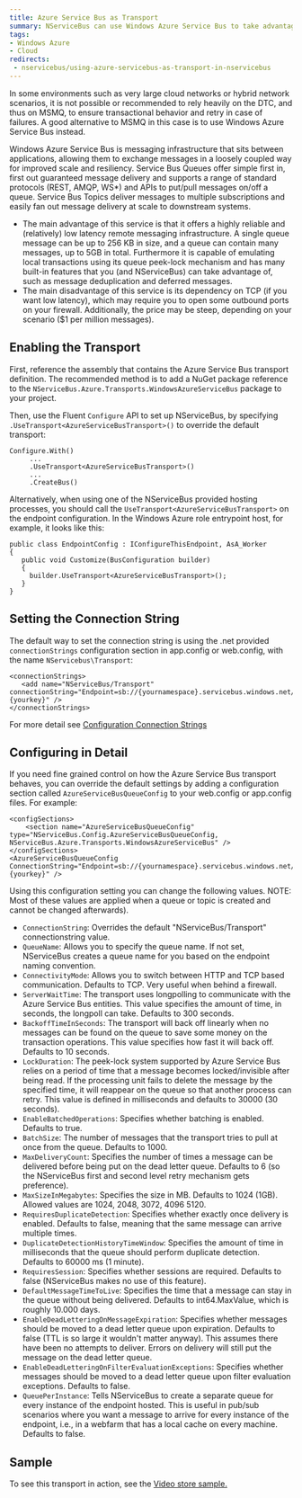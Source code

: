 ```yaml
---
title: Azure Service Bus as Transport
summary: NServiceBus can use Windows Azure Service Bus to take advantage of its peek-lock mechanism in environments where one cannot rely on the DTC.
tags: 
- Windows Azure
- Cloud
redirects:
 - nservicebus/using-azure-servicebus-as-transport-in-nservicebus
---
```


In some environments such as very large cloud networks or hybrid network scenarios, it is not possible or recommended to rely heavily on the DTC, and thus on MSMQ, to ensure transactional behavior and retry in case of failures. A good alternative to MSMQ in this case is to use Windows Azure Service Bus instead.

Windows Azure Service Bus is messaging infrastructure that sits between applications, allowing them to exchange messages in a loosely coupled way for improved scale and resiliency. Service Bus Queues offer simple first in, first out guaranteed message delivery and supports a range of standard protocols (REST, AMQP, WS*) and APIs to put/pull messages on/off a queue. Service Bus Topics deliver messages to multiple subscriptions and easily fan out message delivery at scale to downstream systems.
 
- The main advantage of this service is that it offers a highly reliable and (relatively) low latency remote messaging infrastructure. A single queue message can be up to 256 KB in size, and a queue can contain many messages, up to 5GB in total. Furthermore it is capable of emulating local transactions using its queue peek-lock mechanism and has many built-in features that you (and NServiceBus) can take advantage of, such as message deduplication and deferred messages.
- The main disadvantage of this service is its dependency on TCP (if you want low latency), which may require you to open some outbound ports on your firewall. Additionally, the price may be steep, depending on your scenario ($1 per million messages).

## Enabling the Transport

First, reference the assembly that contains the Azure Service Bus transport definition. The recommended method is to add a NuGet package reference to the  `NServiceBus.Azure.Transports.WindowsAzureServiceBus` package to your project.

Then, use the Fluent `Configure` API to set up NServiceBus, by specifying `.UseTransport<AzureServiceBusTransport>()` to override the default transport:

	Configure.With()
         ...
         .UseTransport<AzureServiceBusTransport>()
         ...
         .CreateBus()

Alternatively, when using one of the NServiceBus provided hosting processes, you should call the `UseTransport<AzureServiceBusTransport>` on the endpoint configuration. In the Windows Azure role entrypoint host, for example, it looks like this:

	public class EndpointConfig : IConfigureThisEndpoint, AsA_Worker
	{
	   public void Customize(BusConfiguration builder)
	   {
		 builder.UseTransport<AzureServiceBusTransport>();
	   }
	}

## Setting the Connection String

The default way to set the connection string is using the .net provided `connectionStrings` configuration section in app.config or web.config, with the name `NServicebus\Transport`:

	<connectionStrings>
	   <add name="NServiceBus/Transport" connectionString="Endpoint=sb://{yournamespace}.servicebus.windows.net/;SharedSecretIssuer=owner;SharedSecretValue={yourkey}" />
	</connectionStrings> 

For more detail see [Configuration Connection Strings](https://msdn.microsoft.com/en-us/library/azure/jj149830.aspx)

## Configuring in Detail

If you need fine grained control on how the Azure Service Bus transport behaves, you can override the default settings by adding a configuration section called `AzureServiceBusQueueConfig` to your web.config or app.config files. For example:

	<configSections>
	    <section name="AzureServiceBusQueueConfig" type="NServiceBus.Config.AzureServiceBusQueueConfig, NServiceBus.Azure.Transports.WindowsAzureServiceBus" />   
	</configSections>
	<AzureServiceBusQueueConfig ConnectionString="Endpoint=sb://{yournamespace}.servicebus.windows.net/;SharedSecretIssuer=owner;SharedSecretValue={yourkey}" />

Using this configuration setting you can change the following values. NOTE: Most of these values are applied when a queue or topic is created and cannot be changed afterwards).

- `ConnectionString`: Overrides the default "NServiceBus/Transport" connectionstring value.
- `QueueName`: Allows you to specify the queue name. If not set, NServiceBus creates a queue name for you based on the endpoint naming convention.
- `ConnectivityMode`: Allows you to switch between HTTP and TCP based communication. Defaults to TCP. Very useful when behind a firewall.
- `ServerWaitTime`: The transport uses longpolling to communicate with the Azure Service Bus entities. This value specifies the amount of time, in seconds, the longpoll can take. Defaults to 300 seconds. 
- `BackoffTimeInSeconds`: The transport will back off linearly when no messages can be found on the queue to save some money on the transaction operations. This value specifies how fast it will back off. Defaults to 10 seconds.
- `LockDuration`: The peek-lock system supported by Azure Service Bus relies on a period of time that a message becomes locked/invisible after being read. If the processing unit fails to delete the message by the specified time, it will reappear on the queue so that another process can retry. This value is defined in milliseconds and defaults to 30000 (30 seconds). 
- `EnableBatchedOperations`: Specifies whether batching is enabled. Defaults to true.
- `BatchSize`: The number of messages that the transport tries to pull at once from the queue. Defaults to 1000. 
- `MaxDeliveryCount`: Specifies the number of times a message can be delivered before being put on the dead letter queue. Defaults to 6 (so the NServiceBus first and second level retry mechanism gets preference).
- `MaxSizeInMegabytes`: Specifies the size in MB. Defaults to 1024 (1GB). Allowed values are 1024, 2048, 3072, 4096 5120.
- `RequiresDuplicateDetection`: Specifies whether exactly once delivery is enabled. Defaults to false, meaning that the same message can arrive multiple times.
- `DuplicateDetectionHistoryTimeWindow`:  Specifies the amount of time in milliseconds that the queue should perform duplicate detection. Defaults to 60000 ms (1 minute).
- `RequiresSession`: Specifies whether sessions are required. Defaults to false (NServiceBus makes no use of this feature).
- `DefaultMessageTimeToLive`: Specifies the time that a message can stay in the queue without being delivered. Defaults to int64.MaxValue, which is roughly 10.000 days.
- `EnableDeadLetteringOnMessageExpiration`: Specifies whether messages should be moved to a dead letter queue upon expiration. Defaults to false (TTL is so large it wouldn't matter anyway). This assumes there have been no attempts to deliver. Errors on delivery will still put the message on the dead letter queue.
- `EnableDeadLetteringOnFilterEvaluationExceptions`: Specifies whether messages should be moved to a dead letter queue upon filter evaluation exceptions. Defaults to false.
- `QueuePerInstance`: Tells NServiceBus to create a separate queue for every instance of the endpoint hosted. This is useful in pub/sub scenarios where you want a message to arrive for every instance of the endpoint, i.e., in a webfarm that has a local cache on every machine. Defaults to false.

## Sample

To see this transport in action, see the [Video store sample.](https://github.com/Particular/NServiceBus.Azure.Samples/tree/master/VideoStore.AzureServiceBus.Cloud)

